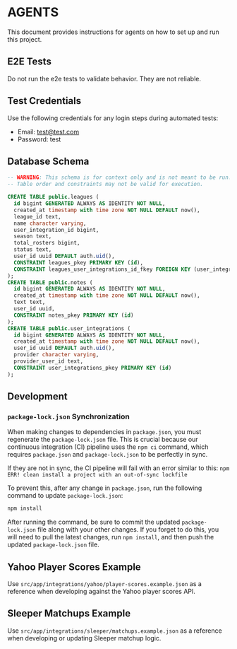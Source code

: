 # AGENTS

This document provides instructions for agents on how to set up and run this project.

## E2E Tests

Do not run the e2e tests to validate behavior. They are not reliable.

## Test Credentials
Use the following credentials for any login steps during automated tests:

- Email: test@test.com
- Password: test

## Database Schema

```sql
-- WARNING: This schema is for context only and is not meant to be run.
-- Table order and constraints may not be valid for execution.

CREATE TABLE public.leagues (
  id bigint GENERATED ALWAYS AS IDENTITY NOT NULL,
  created_at timestamp with time zone NOT NULL DEFAULT now(),
  league_id text,
  name character varying,
  user_integration_id bigint,
  season text,
  total_rosters bigint,
  status text,
  user_id uuid DEFAULT auth.uid(),
  CONSTRAINT leagues_pkey PRIMARY KEY (id),
  CONSTRAINT leagues_user_integrations_id_fkey FOREIGN KEY (user_integration_id) REFERENCES public.user_integrations(id)
);
CREATE TABLE public.notes (
  id bigint GENERATED ALWAYS AS IDENTITY NOT NULL,
  created_at timestamp with time zone NOT NULL DEFAULT now(),
  text text,
  user_id uuid,
  CONSTRAINT notes_pkey PRIMARY KEY (id)
);
CREATE TABLE public.user_integrations (
  id bigint GENERATED ALWAYS AS IDENTITY NOT NULL,
  created_at timestamp with time zone NOT NULL DEFAULT now(),
  user_id uuid DEFAULT auth.uid(),
  provider character varying,
  provider_user_id text,
  CONSTRAINT user_integrations_pkey PRIMARY KEY (id)
);
```

## Development

### `package-lock.json` Synchronization

When making changes to dependencies in `package.json`, you must regenerate the `package-lock.json` file. This is crucial because our continuous integration (CI) pipeline uses the `npm ci` command, which requires `package.json` and `package-lock.json` to be perfectly in sync.

If they are not in sync, the CI pipeline will fail with an error similar to this:
`npm ERR! clean install a project with an out-of-sync lockfile`

To prevent this, after any change in `package.json`, run the following command to update `package-lock.json`:

```bash
npm install
```

After running the command, be sure to commit the updated `package-lock.json` file along with your other changes. If you forget to do this, you will need to pull the latest changes, run `npm install`, and then push the updated `package-lock.json` file.

## Yahoo Player Scores Example

Use `src/app/integrations/yahoo/player-scores.example.json` as a reference when developing against the Yahoo player scores API.

## Sleeper Matchups Example

Use `src/app/integrations/sleeper/matchups.example.json` as a reference when developing or updating Sleeper matchup logic.
